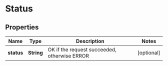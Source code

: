 

# Status


## Properties

| Name | Type | Description | Notes |
|------------ | ------------- | ------------- | -------------|
|**status** | **String** | OK if the request succeeded, otherwise ERROR |  [optional] |



